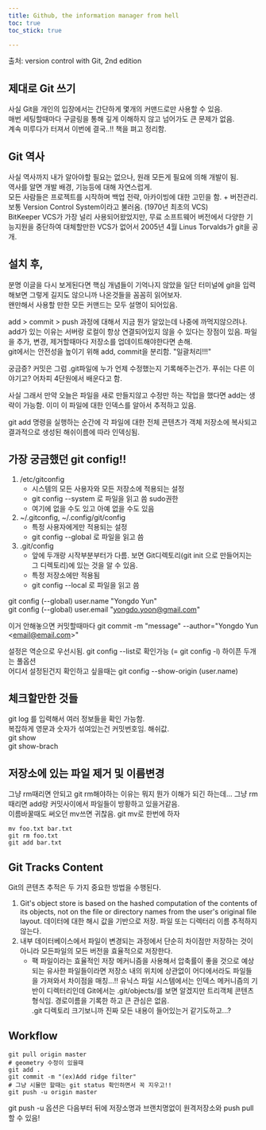 ```yaml
---
title: Github, the information manager from hell
toc: true
toc_stick: true

---
```


출처: version control with Git, 2nd edition

## 제대로 Git 쓰기
사실 Git을 개인의 입장에서는 간단하게 몇개의 커맨드로만 사용할 수 있음.  
매번 세팅할때마다 구글링을 통해 깊게 이해하지 않고 넘어가도 큰 문제가 없음.  
계속 미루다가 터져서  이번에 결국..!! 책을 펴고 정리함.   

## Git 역사
사실 역사까지 내가 알아야할 필요는 없으나, 원래 모든게 필요에 의해 개발이 됨.  
역사를 알면 개발 배경, 기능등에 대해 자연스럽게.  
모든 사람들은 프로젝트를 시작하며  백업 전략, 아카이빙에 대한 고민을 함. + 버전관리.  
보통 Version Control System이라고 불러옴. (1970년 최초의 VCS)    
BitKeeper VCS가 가장 널리 사용되어왔었지만, 무료 소프트웨어 버전에서 다양한 기능지원을 중단하여 대체할만한 VCS가 없어서 2005년 4월 Linus Torvalds가 git을 공개.  

## 설치 후,
분명 이글을 다시 보게된다면 핵심 개념들이 기억나지 않았을
일단 터미널에 git을 입력해보면 그렇게 길지도 않으니까 나온것들을 꼼꼼히 읽어보자.  
왠만해서 사용할 만한 모든 커맨드는 모두 설명이 되어있음.  

add > commit > push 과정에 대해서 지금 뭔가 알았는데 나중에 까먹지않으려나.  
add가 있는 이유는 서버랑 로컬이 항상 연결되어있지 않을 수 있다는 장점이 있음. 
파일을 추가, 변경, 제거할때마다 저장소를 업데이트해야한다면 손해.  
git에서는 안전성을 높이기 위해 add, commit을 분리함. "일괄처리!!!"  

궁금증? 커밋은 그럼 .git파일에 누가 언제 수정했는지 기록해주는건가. 푸쉬는 다른 이야기고? 어차피 4단원에서 배운다고 함.  

사실 그래서 만약 오늘은 파일을 새로 만들지않고 수정만 하는 작업을 했다면 add는 생략이 가능함. 이미 이 파일에 대한 인덱스를 알아서 추적하고 있음.  

git add 명령을 실행하는 순간에 각 파일에 대한 전체 콘텐츠가 객체 저장소에 복사되고 결과적으로 생성된 해쉬이름에 따라 인덱싱됨.  

## 가장 궁금했던 git config!!
1. /etc/gitconfig
	- 시스템의 모든 사용자와 모든 저장소에 적용되는 설정  
	- git config --system 로 파일을 읽고 씀 sudo권한  
	- 여기에 없을 수도 있고 아예 없을 수도 있음  
2. ~/.gitconfig, ~/.config/git/config
	- 특정 사용자에게만 적용되는 설정  
	- git config --global 로 파일을 읽고 씀 
3. .git/config
	- 앞에 두개랑 시작부분부터가 다름. 보면 Git디렉토리(git init 으로 만들어지는 그 디렉토리)에 있는 것을 알 수 있음.  
	- 특정 저장소에만 적용됨
	- git config --local 로 파일을 읽고 씀

git config (--global) user.name "Yongdo Yun"  
git config (--global) user.email "yongdo.yoon@gmail.com"  

이거 안해놓으면 커밋할때마다 git commit -m "message" --author="Yongdo Yun \<email@email.com\>"   

설정은 역순으로 우선시됨. git config --list로 확인가능 (= git config -l) 하이픈 두개는 풀옵션  
어디서 설정된건지 확인하고 싶을때는 git config --show-origin (user.name)

## 체크할만한 것들
git log 를 입력해서 여러 정보들을 확인 가능함.  
복잡하게 영문과 숫자가 섞여있는건 커밋번호임. 해쉬값.  
git show  
git show-brach  

## 저장소에 있는 파일 제거 및 이름변경
그냥 rm때리면 안되고 git rm해야하는 이유는 뭐지
뭔가 이해가 되긴 하는데... 그냥 rm 때리면 add랑 커밋사이에서 파일들이 방황하고 있을거같음.  
이름바꿀때도 써오던 mv쓰면 귀찮음. git mv로 한번에 하자  
```console
mv foo.txt bar.txt
git rm foo.txt
git add bar.txt
```

## Git Tracks Content
Git의 콘텐츠 추적은 두 가지 중요한 방법을 수행된다.  
1. Git's object store is based on the hashed computation of the contents of its objects, not on the file or directory names from the user's original file layout. 데이터에 대한 해시 값을 기반으로 저장.  파일 또는 디렉터리 이름 추적하지 않는다.   
2. 내부 데이터베이스에서 파일이 변경되는 과정에서 단순히 차이점만 저장하는 것이 아니라 모든파일의 모든 버전을 효율적으로 저장한다.  
	- 팩 파일이라는 효율적인 저장 메커니즘을 사용해서 압축률이 좋을 것으로 예상되는 유사한 파일들이라면 저장소 내의 위치에 상관없이 어디에서라도 파일들을 가져와서 차이점을 매칭...!! 
유닉스 파일 시스템에서는 인덱스 메커니즘의 기반이 디렉터리인데 Git에서는 .git/objects/를 보면 알겠지만 트리객체 콘텐츠형식임. 경로이름을 기록한 하고 큰 관심은 없음.  
.git 디렉토리 크기보니까 진짜 모든 내용이 들어있는거 같기도하고...?  

## Workflow
```console
git pull origin master
# geometry 수정이 있을때
git add .
git commit -m "(ex)Add ridge filter"
# 그냥 시뮬만 할때는 git status 확인하면서 꼭 지우고!!
git push -u origin master
```

git push -u 옵션은 다음부터 뒤에 저장소명과 브랜치명없이 원격저장소와 push pull 할 수 있음!
